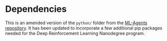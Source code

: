 # Dependencies

This is an amended version of the `python/` folder from the [ML-Agents repository](https://github.com/Unity-Technologies/ml-agents).  It has been updated to incorporate a few additional pip packages needed for the Deep Reinforcement Learning Nanodegree program.